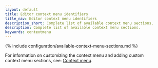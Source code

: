 ```yaml
---
layout: default
title: Editor context menu identifiers
title_nav: Editor context menu identifiers
description_short: Complete list of available context menu sections.
description: Complete list of available context menu sections.
keywords: contextmenu
---
```


{% include configuration/available-context-menu-sections.md %}

For information on customizing the context menu and adding custom context menu sections, see: [Context menu]({{site.baseurl}}/ui-components/contextmenu/#availablecontextmenusections).
